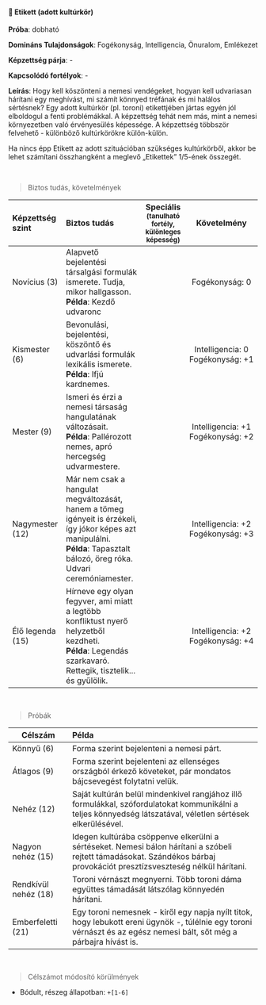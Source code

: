 #### 🔵 Etikett (adott kultúrkör)

**Próba**: dobható

**Domináns Tulajdonságok**: Fogékonyság, Intelligencia, Önuralom, Emlékezet

**Képzettség párja**: -

**Kapcsolódó fortélyok**: -

**Leírás**: Hogy kell köszönteni a nemesi vendégeket, hogyan kell udvariasan hárítani egy meghívást, mi számít könnyed tréfának és mi halálos sértésnek? Egy adott kultúrkör (pl. toroni) etikettjében jártas egyén jól elboldogul a fenti problémákkal. A képzettség tehát nem más, mint a nemesi környezetben való érvényesülés képessége. A képzettség többször felvehető - különböző kultúrkörökre külön-külön.

Ha nincs épp Etikett az adott szituációban szükséges kultúrkörből, akkor be lehet számítani összhangként a meglevő „Etikettek” 1/5-ének összegét.

<br />

> Biztos tudás, követelmények

| Képzettség szint | Biztos tudás  | Speciális <br /> <sub>(tanulható fortély, különleges  képesség)</sub> | Követelmény |
| :----- | :----- | :-----: | :-----: |
| Novícius (3)     | Alapvető bejelentési társalgási formulák ismerete. Tudja, mikor hallgasson.<br />**Példa**: Kezdő udvaronc |  | Fogékonyság:&nbsp;0 |
| Kismester (6)    | Bevonulási, bejelentési, köszöntő és udvarlási formulák lexikális ismerete.<br />**Példa**: Ifjú kardnemes.  |  | Intelligencia:&nbsp;0<br />Fogékonyság:&nbsp;+1 |
| Mester (9)       |  Ismeri és érzi a nemesi társaság hangulatának változásait.<br />**Példa**: Pallérozott nemes, apró hercegség udvarmestere. | | Intelligencia:&nbsp;+1<br />Fogékonyság:&nbsp;+2 |
| Nagymester (12)  | Már nem csak a hangulat megváltozását, hanem a tömeg igényeit is érzékeli, így  jókor képes azt manipulálni. <br />**Példa**: Tapasztalt bálozó, öreg róka. Udvari ceremóniamester. |  | Intelligencia:&nbsp;+2<br />Fogékonyság:&nbsp;+3 |
| Élő legenda (15) |  Hírneve egy olyan fegyver, ami miatt a legtöbb konfliktust nyerő helyzetből kezdheti. <br />**Példa**: Legendás szarkavaró. Rettegik, tisztelik... és gyűlölik.    |  | Intelligencia:&nbsp;+2<br />Fogékonyság:&nbsp;+4 |

<br />

> Próbák

| Célszám | Példa  |
| ----------- | :----------- |
| Könnyű       (6)  | Forma szerint bejelenteni a nemesi párt. |
| Átlagos      (9)  | Forma szerint bejelenteni az ellenséges országból érkező követeket, pár mondatos bájcsevegést folytatni velük. |
| Nehéz        (12) | Saját kultúrán belül mindenkivel rangjához illő formulákkal, szófordulatokat kommunikálni a teljes könnyedség látszatával, véletlen sértések elkerülésével. |
| Nagyon nehéz (15) | Idegen kultúrába csöppenve elkerülni a sértéseket. Nemesi bálon hárítani a szóbeli rejtett  támadásokat. Szándékos bárbaj provokációt presztízsveszteség nélkül hárítani. |
| Rendkívül nehéz (18) | Toroni vérnászt megnyerni. Több toroni dáma együttes támadását látszólag könnyedén hárítani. |
| Emberfeletti (21) | Egy toroni nemesnek - kiről egy napja nyílt titok, hogy lebukott ereni ügynök -, túlélnie egy toroni vérnászt és az egész nemesi bált, sőt még a párbajra hívást is. |

<br />

> Célszámot módosító körülmények

- Bódult, részeg állapotban: `+[1-6]`
